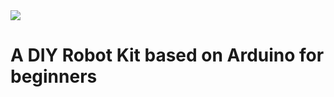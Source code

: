 <img src="http://www.xanthium.in/sites/default/files/site-images/ebay-store/xanthium-banner.png" />

# A DIY Robot Kit based on Arduino for beginners



